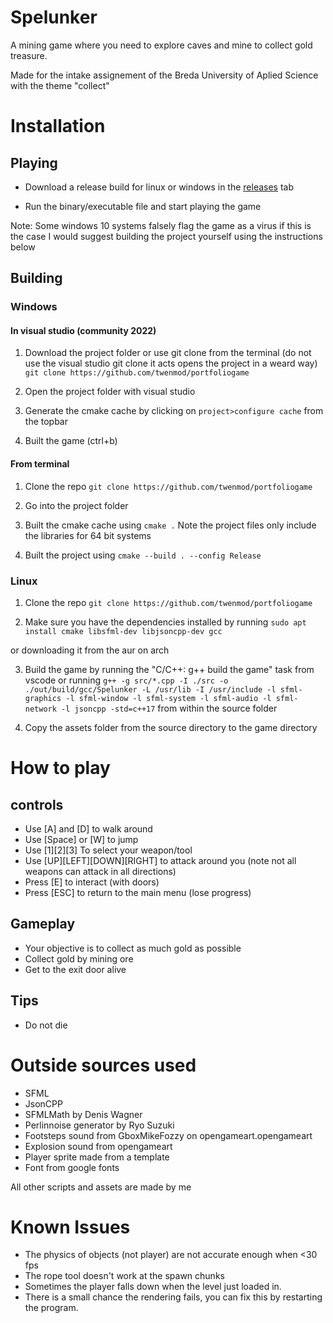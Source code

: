 # Spelunker
A mining game where you need to explore caves and mine to collect gold treasure.

Made for the intake assignement of the Breda University of Aplied Science
with the theme "collect"

# Installation

## Playing

- Download a release build for linux or windows in the [releases](https://github.com/Twenmod/Portfoliogame/releases) tab

- Run the binary/executable file and start playing the game

Note: Some windows 10 systems falsely flag the game as a virus if this is the case I would suggest building the project yourself using the instructions below 

## Building

### Windows

#### In visual studio (community 2022)

1. Download the project folder or use git clone from the terminal (do not use the visual studio git clone it acts opens the project in a weard way)
`git clone https://github.com/twenmod/portfoliogame`

2. Open the project folder with visual studio
  
3. Generate the cmake cache by clicking on `project>configure cache` from the topbar

4. Built the game (ctrl+b)


#### From terminal
1. Clone the repo
`git clone https://github.com/twenmod/portfoliogame`
  
2. Go into the project folder
  
3. Built the cmake cache using `cmake .`
Note the project files only include the libraries for 64 bit systems

4. Built the project using `cmake --build . --config Release`

### Linux

1. Clone the repo
`git clone https://github.com/twenmod/portfoliogame`

2. Make sure you have the dependencies installed by running
`sudo apt install cmake libsfml-dev libjsoncpp-dev gcc`

or downloading it from the aur on arch

3. Build the game by running the "C/C++: g++ build the game" task from vscode or running 
`g++ -g src/*.cpp -I ./src -o ./out/build/gcc/Spelunker -L /usr/lib -I /usr/include -l sfml-graphics -l sfml-window -l sfml-system -l sfml-audio -l sfml-network -l jsoncpp -std=c++17`
from within the source folder

4. Copy the assets folder from the source directory to the game directory



# How to play

## controls
- Use [A] and [D] to walk around
- Use [Space] or [W] to jump
- Use [1][2][3] To select your weapon/tool
- Use [UP][LEFT][DOWN][RIGHT] to attack around you (note not all weapons can attack in all directions)
- Press [E] to interact (with doors)
- Press [ESC] to return to the main menu (lose progress)

## Gameplay
- Your objective is to collect as much gold as possible
- Collect gold by mining ore
- Get to the exit door alive

## Tips
- Do not die

# Outside sources used
- SFML
- JsonCPP
- SFMLMath by Denis Wagner
- Perlinnoise generator by Ryo Suzuki
- Footsteps sound from GboxMikeFozzy on opengameart.opengameart
- Explosion sound from opengameart
- Player sprite made from a template
- Font from google fonts

All other scripts and assets are made by me


# Known Issues
- The physics of objects (not player) are not accurate enough when <30 fps
- The rope tool doesn't work at the spawn chunks
- Sometimes the player falls down when the level just loaded in.
- There is a small chance the rendering fails, you can fix this by restarting the program.
